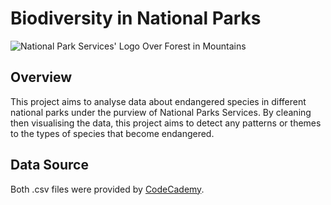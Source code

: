 # Biodiversity in National Parks
![National Park Services' Logo Over Forest in Mountains](https://i0.wp.com/atascaderonews.com/wp-content/uploads/National-Parks-Service-Yosemite.jpg?fit=1688%2C749&ssl=1)

## Overview
This project aims to analyse data about endangered species in different national parks under the purview of National Parks Services. By cleaning then visualising the data, this project aims to detect any patterns or themes to the types of species that become endangered.

## Data Source
Both .csv files were provided by [CodeCademy](https://www.codecademy.com/).
